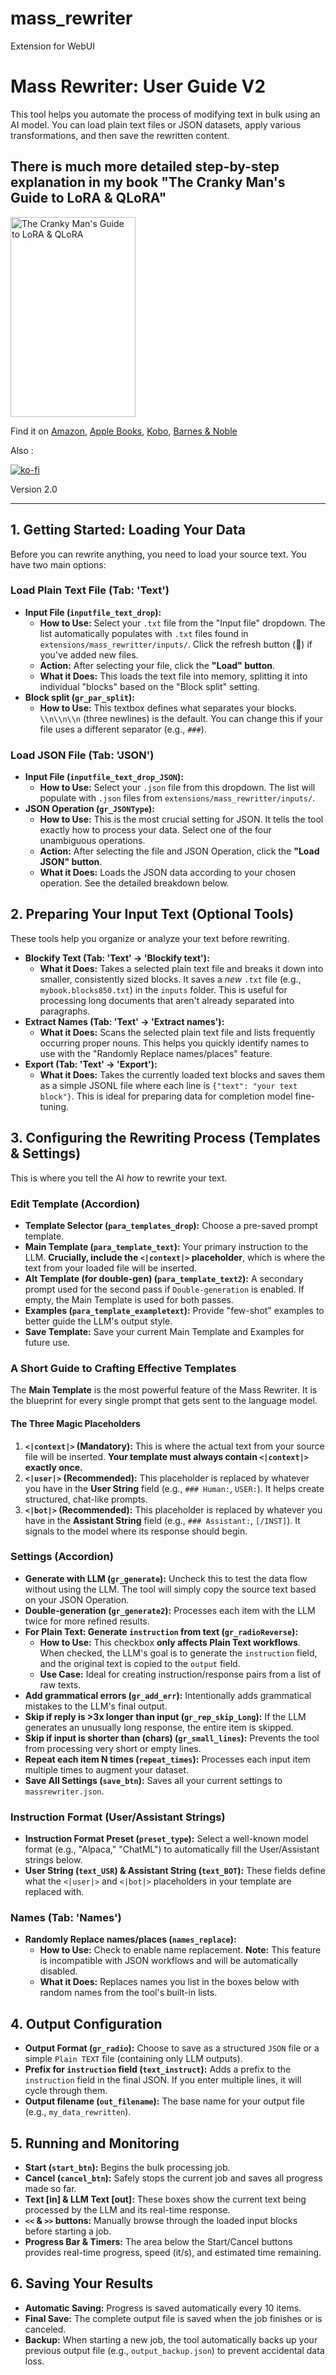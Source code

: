 # mass_rewriter
Extension for WebUI 

# Mass Rewriter: User Guide V2

This tool helps you automate the process of modifying text in bulk using an AI model. You can load plain text files or JSON datasets, apply various transformations, and then save the rewritten content.

## There is much more detailed step-by-step explanation in my book "The Cranky Man's Guide to LoRA & QLoRA" 

<img width="200" height="320" alt="The Cranky Man's Guide to LoRA & QLoRA" src="https://github.com/user-attachments/assets/afdbaae1-54a6-421f-a52c-ce6ea4477514" />

Find it on [Amazon](https://www.amazon.com/dp/B0FLBTR2FS), [Apple Books](https://books.apple.com/us/book/the-cranky-mans-guide-to-lora-and-qlora/id6749593842), [Kobo](https://www.kobo.com/ca/en/ebook/the-cranky-man-s-guide-to-lora-and-qlora), [Barnes & Noble](https://www.barnesandnoble.com/w/the-cranky-mans-guide-to-lora-and-qlora-f-p-ham/1148001179)

Also :

[![ko-fi](https://ko-fi.com/img/githubbutton_sm.svg)](https://ko-fi.com/Q5Q5MOB4M)


Version 2.0

---

## 1. Getting Started: Loading Your Data

Before you can rewrite anything, you need to load your source text. You have two main options:

### Load Plain Text File (Tab: 'Text')

*   **Input File (`inputfile_text_drop`):**
    *   **How to Use:** Select your `.txt` file from the "Input file" dropdown. The list automatically populates with `.txt` files found in `extensions/mass_rewritter/inputs/`. Click the refresh button (🔄) if you've added new files.
    *   **Action:** After selecting your file, click the **"Load" button**.
    *   **What it Does:** This loads the text file into memory, splitting it into individual "blocks" based on the "Block split" setting.
*   **Block split (`gr_par_split`):**
    *   **How to Use:** This textbox defines what separates your blocks. `\\n\\n\\n` (three newlines) is the default. You can change this if your file uses a different separator (e.g., `###`).

### Load JSON File (Tab: 'JSON')

*   **Input File (`inputfile_text_drop_JSON`):**
    *   **How to Use:** Select your `.json` file from this dropdown. The list will populate with `.json` files from `extensions/mass_rewritter/inputs/`.
*   **JSON Operation (`gr_JSONType`):**
    *   **How to Use:** This is the most crucial setting for JSON. It tells the tool exactly how to process your data. Select one of the four unambiguous operations.
    *   **Action:** After selecting the file and JSON Operation, click the **"Load JSON" button**.
    *   **What it Does:** Loads the JSON data according to your chosen operation. See the detailed breakdown below.

## 2. Preparing Your Input Text (Optional Tools)

These tools help you organize or analyze your text before rewriting.

*   **Blockify Text (Tab: 'Text' -> 'Blockify text'):**
    *   **What it Does:** Takes a selected plain text file and breaks it down into smaller, consistently sized blocks. It saves a *new* `.txt` file (e.g., `mybook.blocks850.txt`) in the `inputs` folder. This is useful for processing long documents that aren't already separated into paragraphs.
*   **Extract Names (Tab: 'Text' -> 'Extract names'):**
    *   **What it Does:** Scans the selected plain text file and lists frequently occurring proper nouns. This helps you quickly identify names to use with the "Randomly Replace names/places" feature.
*   **Export (Tab: 'Text' -> 'Export'):**
    *   **What it Does:** Takes the currently loaded text blocks and saves them as a simple JSONL file where each line is `{"text": "your text block"}`. This is ideal for preparing data for completion model fine-tuning.

## 3. Configuring the Rewriting Process (Templates & Settings)

This is where you tell the AI *how* to rewrite your text.

### Edit Template (Accordion)

*   **Template Selector (`para_templates_drop`):** Choose a pre-saved prompt template.
*   **Main Template (`para_template_text`):** Your primary instruction to the LLM. **Crucially, include the `<|context|>` placeholder**, which is where the text from your loaded file will be inserted.
*   **Alt Template (for double-gen) (`para_template_text2`):** A secondary prompt used for the second pass if `Double-generation` is enabled. If empty, the Main Template is used for both passes.
*   **Examples (`para_template_exampletext`):** Provide "few-shot" examples to better guide the LLM's output style.
*   **Save Template:** Save your current Main Template and Examples for future use.

### A Short Guide to Crafting Effective Templates

The **Main Template** is the most powerful feature of the Mass Rewriter. It is the blueprint for every single prompt that gets sent to the language model.

#### The Three Magic Placeholders

1.  **`<|context|>` (Mandatory):** This is where the actual text from your source file will be inserted. **Your template must always contain `<|context|>` exactly once.**
2.  **`<|user|>` (Recommended):** This placeholder is replaced by whatever you have in the **User String** field (e.g., `### Human:`, `USER:`). It helps create structured, chat-like prompts.
3.  **`<|bot|>` (Recommended):** This placeholder is replaced by whatever you have in the **Assistant String** field (e.g., `### Assistant:`, `[/INST]`). It signals to the model where its response should begin.

### Settings (Accordion)

*   **Generate with LLM (`gr_generate`):** Uncheck this to test the data flow without using the LLM. The tool will simply copy the source text based on your JSON Operation.
*   **Double-generation (`gr_generate2`):** Processes each item with the LLM twice for more refined results.
*   **For Plain Text: Generate `instruction` from text (`gr_radioReverse`):**
    *   **How to Use:** This checkbox **only affects Plain Text workflows**. When checked, the LLM's goal is to generate the `instruction` field, and the original text is copied to the `output` field.
    *   **Use Case:** Ideal for creating instruction/response pairs from a list of raw texts.
*   **Add grammatical errors (`gr_add_err`):** Intentionally adds grammatical mistakes to the LLM's final output.
*   **Skip if reply is >3x longer than input (`gr_rep_skip_Long`):** If the LLM generates an unusually long response, the entire item is skipped.
*   **Skip if input is shorter than (chars) (`gr_small_lines`):** Prevents the tool from processing very short or empty lines.
*   **Repeat each item N times (`repeat_times`):** Processes each input item multiple times to augment your dataset.
*   **Save All Settings (`save_btn`):** Saves all your current settings to `massrewriter.json`.

### Instruction Format (User/Assistant Strings)

*   **Instruction Format Preset (`preset_type`):** Select a well-known model format (e.g., "Alpaca," "ChatML") to automatically fill the User/Assistant strings below.
*   **User String (`text_USR`) & Assistant String (`text_BOT`):** These fields define what the `<|user|>` and `<|bot|>` placeholders in your template are replaced with.

### Names (Tab: 'Names')

*   **Randomly Replace names/places (`names_replace`):**
    *   **How to Use:** Check to enable name replacement. **Note:** This feature is incompatible with JSON workflows and will be automatically disabled.
    *   **What it Does:** Replaces names you list in the boxes below with random names from the tool's built-in lists.

## 4. Output Configuration

*   **Output Format (`gr_radio`):** Choose to save as a structured `JSON` file or a simple `Plain TEXT` file (containing only LLM outputs).
*   **Prefix for `instruction` field (`text_instruct`):** Adds a prefix to the `instruction` field in the final JSON. If you enter multiple lines, it will cycle through them.
*   **Output filename (`out_filename`):** The base name for your output file (e.g., `my_data_rewritten`).

## 5. Running and Monitoring

*   **Start (`start_btn`):** Begins the bulk processing job.
*   **Cancel (`cancel_btn`):** Safely stops the current job and saves all progress made so far.
*   **Text [in] & LLM Text [out]:** These boxes show the current text being processed by the LLM and its real-time response.
*   **`<<` & `>>` buttons:** Manually browse through the loaded input blocks before starting a job.
*   **Progress Bar & Timers:** The area below the Start/Cancel buttons provides real-time progress, speed (it/s), and estimated time remaining.

## 6. Saving Your Results

*   **Automatic Saving:** Progress is saved automatically every 10 items.
*   **Final Save:** The complete output file is saved when the job finishes or is canceled.
*   **Backup:** When starting a new job, the tool automatically backs up your previous output file (e.g., `output_backup.json`) to prevent accidental data loss.
